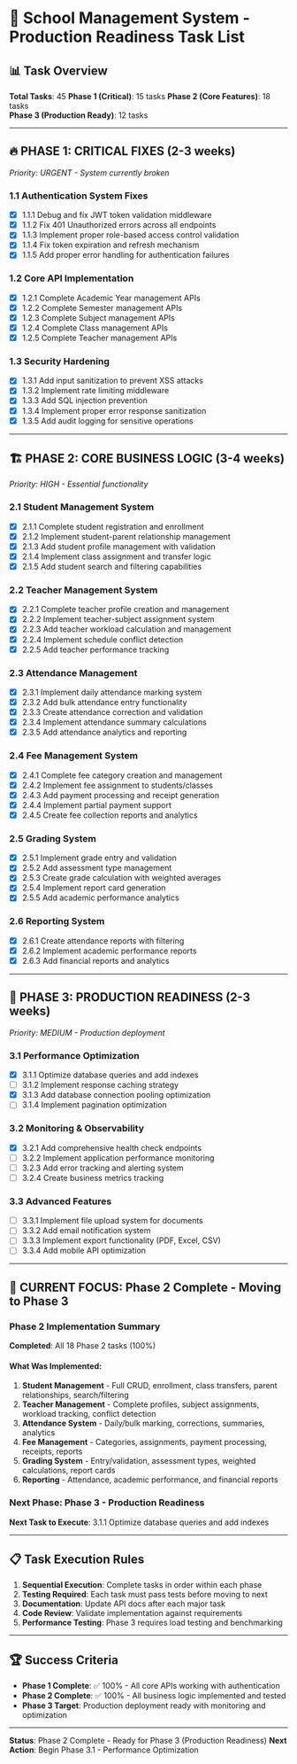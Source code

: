 # 🚀 School Management System - Production Readiness Task List

## 📊 Task Overview
**Total Tasks**: 45
**Phase 1 (Critical)**: 15 tasks
**Phase 2 (Core Features)**: 18 tasks  
**Phase 3 (Production Ready)**: 12 tasks

---

## 🔥 **PHASE 1: CRITICAL FIXES (2-3 weeks)**
*Priority: URGENT - System currently broken*

### 1.1 Authentication System Fixes
- [x] 1.1.1 Debug and fix JWT token validation middleware
- [x] 1.1.2 Fix 401 Unauthorized errors across all endpoints
- [x] 1.1.3 Implement proper role-based access control validation
- [x] 1.1.4 Fix token expiration and refresh mechanism
- [x] 1.1.5 Add proper error handling for authentication failures

### 1.2 Core API Implementation
- [x] 1.2.1 Complete Academic Year management APIs
- [x] 1.2.2 Complete Semester management APIs  
- [x] 1.2.3 Complete Subject management APIs
- [x] 1.2.4 Complete Class management APIs
- [x] 1.2.5 Complete Teacher management APIs

### 1.3 Security Hardening
- [x] 1.3.1 Add input sanitization to prevent XSS attacks
- [x] 1.3.2 Implement rate limiting middleware
- [x] 1.3.3 Add SQL injection prevention
- [x] 1.3.4 Implement proper error response sanitization
- [x] 1.3.5 Add audit logging for sensitive operations

---

## 🏗️ **PHASE 2: CORE BUSINESS LOGIC (3-4 weeks)**
*Priority: HIGH - Essential functionality*

### 2.1 Student Management System
- [x] 2.1.1 Complete student registration and enrollment
- [x] 2.1.2 Implement student-parent relationship management
- [x] 2.1.3 Add student profile management with validation
- [x] 2.1.4 Implement class assignment and transfer logic
- [x] 2.1.5 Add student search and filtering capabilities

### 2.2 Teacher Management System  
- [x] 2.2.1 Complete teacher profile creation and management
- [x] 2.2.2 Implement teacher-subject assignment system
- [x] 2.2.3 Add teacher workload calculation and management
- [x] 2.2.4 Implement schedule conflict detection
- [x] 2.2.5 Add teacher performance tracking

### 2.3 Attendance Management
- [x] 2.3.1 Implement daily attendance marking system
- [x] 2.3.2 Add bulk attendance entry functionality
- [x] 2.3.3 Create attendance correction and validation
- [x] 2.3.4 Implement attendance summary calculations
- [x] 2.3.5 Add attendance analytics and reporting

### 2.4 Fee Management System
- [x] 2.4.1 Complete fee category creation and management
- [x] 2.4.2 Implement fee assignment to students/classes
- [x] 2.4.3 Add payment processing and receipt generation
- [x] 2.4.4 Implement partial payment support
- [x] 2.4.5 Create fee collection reports and analytics

### 2.5 Grading System
- [x] 2.5.1 Implement grade entry and validation
- [x] 2.5.2 Add assessment type management
- [x] 2.5.3 Create grade calculation with weighted averages
- [x] 2.5.4 Implement report card generation
- [x] 2.5.5 Add academic performance analytics

### 2.6 Reporting System
- [x] 2.6.1 Create attendance reports with filtering
- [x] 2.6.2 Implement academic performance reports
- [x] 2.6.3 Add financial reports and analytics

---

## 🎯 **PHASE 3: PRODUCTION READINESS (2-3 weeks)**
*Priority: MEDIUM - Production deployment*

### 3.1 Performance Optimization
- [x] 3.1.1 Optimize database queries and add indexes
- [ ] 3.1.2 Implement response caching strategy
- [x] 3.1.3 Add database connection pooling optimization
- [ ] 3.1.4 Implement pagination optimization

### 3.2 Monitoring & Observability
- [x] 3.2.1 Add comprehensive health check endpoints
- [ ] 3.2.2 Implement application performance monitoring
- [ ] 3.2.3 Add error tracking and alerting system
- [ ] 3.2.4 Create business metrics tracking

### 3.3 Advanced Features
- [ ] 3.3.1 Implement file upload system for documents
- [ ] 3.3.2 Add email notification system
- [ ] 3.3.3 Implement export functionality (PDF, Excel, CSV)
- [ ] 3.3.4 Add mobile API optimization

---

## 🎯 **CURRENT FOCUS: Phase 2 Complete - Moving to Phase 3**

### **Phase 2 Implementation Summary**

**Completed**: All 18 Phase 2 tasks (100%)

#### What Was Implemented:
1. **Student Management** - Full CRUD, enrollment, class transfers, parent relationships, search/filtering
2. **Teacher Management** - Complete profiles, subject assignments, workload tracking, conflict detection
3. **Attendance System** - Daily/bulk marking, corrections, summaries, analytics
4. **Fee Management** - Categories, assignments, payment processing, receipts, reports
5. **Grading System** - Entry/validation, assessment types, weighted calculations, report cards
6. **Reporting** - Attendance, academic performance, and financial reports

### **Next Phase**: Phase 3 - Production Readiness

**Next Task to Execute**: 3.1.1 Optimize database queries and add indexes

---

## 📋 **Task Execution Rules**
1. **Sequential Execution**: Complete tasks in order within each phase
2. **Testing Required**: Each task must pass tests before moving to next
3. **Documentation**: Update API docs after each major task
4. **Code Review**: Validate implementation against requirements
5. **Performance Testing**: Phase 3 requires load testing and benchmarking

---

## 🏆 **Success Criteria**
- **Phase 1 Complete**: ✅ 100% - All core APIs working with authentication
- **Phase 2 Complete**: ✅ 100% - All business logic implemented and tested  
- **Phase 3 Target**: Production deployment ready with monitoring and optimization

---

**Status**: Phase 2 Complete - Ready for Phase 3 (Production Readiness)
**Next Action**: Begin Phase 3.1 - Performance Optimization
